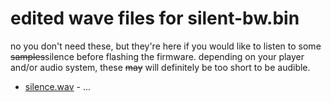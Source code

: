 # edited wave files for silent-bw.bin
no you don't need these, but they're here if you would like to listen to some ~~samples~~silence before flashing the firmware. depending on your player and/or audio system, these ~~may~~ will definitely be too short to be audible.
* [silence.wav](https://raw.github.com/prokrypt/campsnap-fun/main/fwhacks/silent-bw/silence.wav) - ...
